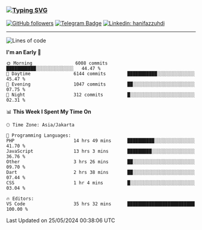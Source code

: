 ### [![Typing SVG](https://readme-typing-svg.herokuapp.com?font=lato&size=22&lines=Hi+There+👋)](https://git.io/typing-svg) 

[![GitHub followers](https://img.shields.io/github/followers/hanifazzuhdi?label=Follow&style=social)](https://github.com/hanifazzuhdi/?tab=follow) 
[![Telegram Badge](https://img.shields.io/badge/-hanif0198-blue?style=social&logo=telegram&link=https://www.t.me/hanif0198/)](https://www.t.me/hanif0198/) 
[![Linkedin: hanifazzuhdi](https://img.shields.io/badge/-hanifazzuhdi-blue?style=flat-square&logo=Linkedin&logoColor=white&link=https://www.linkedin.com/in/hanif-az-zuhdi-69688019b/)](https://www.linkedin.com/in/hanif-az-zuhdi-69688019b/) 

<hr/>

<!--START_SECTION:waka-->
![Lines of code](https://img.shields.io/badge/From%20Hello%20World%20I%27ve%20Written-57.3%20million%20lines%20of%20code-blue)

**I'm an Early 🐤** 

```text
🌞 Morning                6008 commits        ███████████░░░░░░░░░░░░░░   44.47 % 
🌆 Daytime                6144 commits        ███████████░░░░░░░░░░░░░░   45.47 % 
🌃 Evening                1047 commits        ██░░░░░░░░░░░░░░░░░░░░░░░   07.75 % 
🌙 Night                  312 commits         █░░░░░░░░░░░░░░░░░░░░░░░░   02.31 % 
```


📊 **This Week I Spent My Time On** 

```text
🕑︎ Time Zone: Asia/Jakarta

💬 Programming Languages: 
PHP                      14 hrs 49 mins      ██████████░░░░░░░░░░░░░░░   41.70 % 
JavaScript               13 hrs 3 mins       █████████░░░░░░░░░░░░░░░░   36.76 % 
Other                    3 hrs 26 mins       ██░░░░░░░░░░░░░░░░░░░░░░░   09.70 % 
Dart                     2 hrs 38 mins       ██░░░░░░░░░░░░░░░░░░░░░░░   07.44 % 
CSS                      1 hr 4 mins         █░░░░░░░░░░░░░░░░░░░░░░░░   03.04 % 

🔥 Editors: 
VS Code                  35 hrs 32 mins      █████████████████████████   100.00 % 
```


 Last Updated on 25/05/2024 00:38:06 UTC
<!--END_SECTION:waka-->
